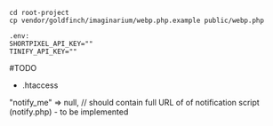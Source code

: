 ```
cd root-project
cp vendor/goldfinch/imaginarium/webp.php.example public/webp.php

.env:
SHORTPIXEL_API_KEY=""
TINIFY_API_KEY=""
```
#TODO
  - .htaccess




"notify_me" => null, // should contain full URL of of notification script (notify.php) - to be implemented
